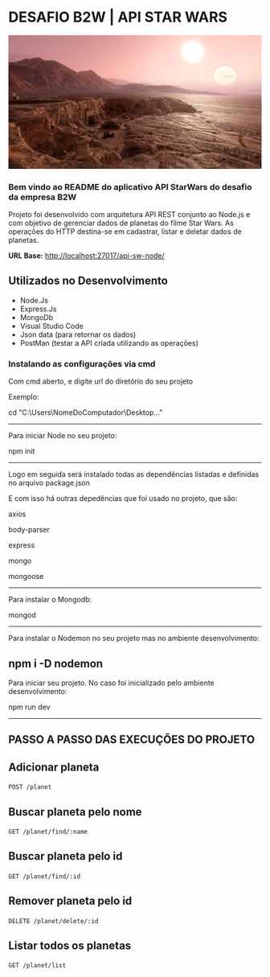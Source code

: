 # DESAFIO B2W | API STAR WARS

<p align="center">
  <img src="./public/img/planet-sw-tartooise.jpg"/>  
</p>

### Bem vindo ao README do aplicativo API StarWars do desafio da empresa B2W

Projeto foi desenvolvido com arquitetura API REST conjunto ao Node.js e com objetivo de gerenciar dados de planetas do filme Star Wars.
As operações do HTTP destina-se em cadastrar, listar e deletar dados de planetas.

**URL Base:** [http://localhost:27017/api-sw-node/](http://localhost:27017/api-sw-node/)

## Utilizados no Desenvolvimento ##

* Node.Js
* Express.Js
* MongoDb
* Visual Studio Code
* Json data (para retornar os dados)
* PostMan (testar a API criada utilizando as operações)


### Instalando as configurações via cmd ##

Com cmd aberto, e digite url do diretório do seu projeto

Exemplo:

cd "C:\Users\NomeDoComputador\Desktop\..."

------------------------
Para iniciar Node no seu projeto:

npm init

------------------------
Logo em seguida será instalado todas as dependências listadas e definidas no arquivo package.json

E com isso há outras depedências que foi usado no projeto, que são:

axios

body-parser

express

mongo

mongoose

------------------------

Para instalar o Mongodb:

mongod

------------------------

Para instalar o Nodemon no seu projeto mas no ambiente desenvolvimento:

npm i -D nodemon
------------------------
Para iniciar seu projeto. No caso foi inicializado pelo ambiente desenvolvimento:

npm run dev

------------------------

## PASSO A PASSO DAS EXECUÇÕES DO PROJETO

## Adicionar planeta

`POST /planet`

## Buscar planeta pelo nome

`GET /planet/find/:name` 

## Buscar planeta pelo id

`GET /planet/find/:id`

## Remover planeta pelo id

`DELETE /planet/delete/:id`

## Listar todos os planetas

`GET /planet/list`
